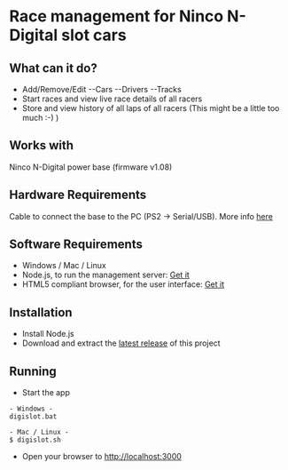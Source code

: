 # Race management for Ninco N-Digital slot cars

## What can it do?
- Add/Remove/Edit
 --Cars
 --Drivers
 --Tracks
- Start races and view live race details of all racers
- Store and view history of all laps of all racers (This might be a little too much :-) )

## Works with
Ninco N-Digital power base (firmware v1.08)

## Hardware Requirements
Cable to connect the base to the PC (PS2 -> Serial/USB). More info [here](http://www.slotbaer.de/index.php/ninco-n-digital/24-n-digital-rechner-kopplung)

## Software Requirements
- Windows / Mac / Linux
- Node.js, to run the management server: [Get it](http://nodejs.org)
- HTML5 compliant browser, for the user interface: [Get it](http://www.google.com/chrome)

## Installation
- Install Node.js
- Download and extract the [latest release](https://github.com/fstof/digislot-racer/releases) of this project

## Running
- Start the app
```
- Windows -
digislot.bat

- Mac / Linux -
$ digislot.sh
```
- Open your browser to [http://localhost:3000](http://localhost:3000)
